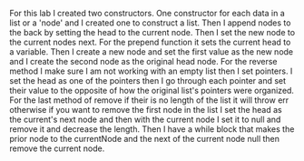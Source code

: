 For this lab I created two constructors. One constructor for each data in a list or a 'node' and I created one to construct a list. Then I append nodes to the back by setting the head to the current node. Then I set the new node to the current nodes next. For the prepend function it sets the current head to a variable. Then I create a new node and set the first value as the new node and I create the second node as the original head node. For the reverse method I make sure I am not working with an empty list then I set pointers. I set the head as one of the pointers then I go through each pointer and set their value to the opposite of how the original list's pointers were organized. For the last method of remove if their is no length of the list it will throw err otherwise if you want to remove the first node in the list I set the head as the current's next node and then with the current node I set it to null and remove it and decrease the length. Then I have a while block that makes the prior node to the currentNode and the next of the current node null then remove the current node. 
